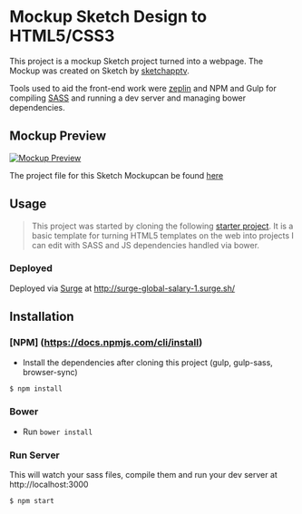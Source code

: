 # Mockup Sketch Design to HTML5/CSS3 
This project is a mockup Sketch project turned into a webpage. The Mockup was created on Sketch by [sketchapptv](https://sketchapp.tv/). 

Tools used to aid the front-end work were [zeplin](https://zeplin.io/) and NPM and Gulp for compiling [SASS](http://sass-lang.com/) and running a dev server and managing bower dependencies.

## Mockup Preview

[![Mockup Preview](https://preview.ibb.co/gJM6hw/nike_mockup.jpg)](https://preview.ibb.co/gJM6hw/nike_mockup.jpg)

The project file for this Sketch Mockupcan be found [here](https://www.dropbox.com/s/z2joborck7ss21z/nikeredesign.sketch) 


## Usage
> This project was started by cloning the following [starter project](https://github.com/Christianq010/sass_starter_pack). It is a basic template for turning HTML5 templates on the web into projects I can edit with SASS and JS dependencies handled via bower.


### Deployed
Deployed via [Surge](https://surge.sh/) at http://surge-global-salary-1.surge.sh/


## Installation

### [NPM] (https://docs.npmjs.com/cli/install)
* Install the dependencies after cloning this project (gulp, gulp-sass, browser-sync)

```sh
$ npm install
```

### Bower
* Run `bower install`

### Run Server
This will watch your sass files, compile them and run your dev server at http://localhost:3000

```sh
$ npm start
```
